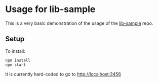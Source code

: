 # Usage for lib-sample

This is a very basic demonstration of the usage of the
[lib-sample](https://github.com/danosaure/lib-sample) repo.

## Setup

To install:

    npm install
    npm start

It is currently hard-coded to go to
[http://localhost:3456](http://localhost:3456)
